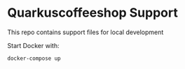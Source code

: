 # Quarkuscoffeeshop Support

This repo contains support files for local development

Start Docker with:

```shell
docker-compose up
```